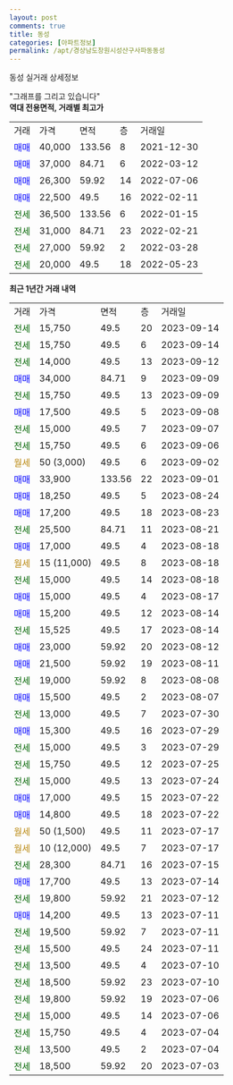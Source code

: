 ```yaml
---
layout: post
comments: true
title: 동성
categories: [아파트정보]
permalink: /apt/경상남도창원시성산구사파동동성
---
```


동성 실거래 상세정보

<script type="text/javascript">
  google.charts.load('current', {'packages':['line', 'corechart']});
  google.charts.setOnLoadCallback(drawChart);

  function drawChart() {
    var data = new google.visualization.DataTable();
    data.addColumn('date', '거래일');
    data.addColumn('number', "매매");
    data.addColumn('number', "전세");
    data.addColumn('number', "전매");

    data.addRows([[new Date(Date.parse("2023-09-14")), null, 15750, null], [new Date(Date.parse("2023-09-14")), null, 15750, null], [new Date(Date.parse("2023-09-12")), null, 14000, null], [new Date(Date.parse("2023-09-09")), 34000, null, null], [new Date(Date.parse("2023-09-09")), null, 15750, null], [new Date(Date.parse("2023-09-08")), 17500, null, null], [new Date(Date.parse("2023-09-07")), null, 15000, null], [new Date(Date.parse("2023-09-06")), null, 15750, null], [new Date(Date.parse("2023-09-02")), null, null, null], [new Date(Date.parse("2023-09-01")), 33900, null, null], [new Date(Date.parse("2023-08-24")), 18250, null, null], [new Date(Date.parse("2023-08-23")), 17200, null, null], [new Date(Date.parse("2023-08-21")), null, 25500, null], [new Date(Date.parse("2023-08-18")), 17000, null, null], [new Date(Date.parse("2023-08-18")), null, null, null], [new Date(Date.parse("2023-08-18")), null, 15000, null], [new Date(Date.parse("2023-08-17")), 15000, null, null], [new Date(Date.parse("2023-08-14")), 15200, null, null], [new Date(Date.parse("2023-08-14")), null, 15525, null], [new Date(Date.parse("2023-08-12")), 23000, null, null], [new Date(Date.parse("2023-08-11")), 21500, null, null], [new Date(Date.parse("2023-08-08")), null, 19000, null], [new Date(Date.parse("2023-08-07")), 15500, null, null], [new Date(Date.parse("2023-07-30")), null, 13000, null], [new Date(Date.parse("2023-07-29")), 15300, null, null], [new Date(Date.parse("2023-07-29")), null, 15000, null], [new Date(Date.parse("2023-07-25")), null, 15750, null], [new Date(Date.parse("2023-07-24")), null, 15000, null], [new Date(Date.parse("2023-07-22")), 17000, null, null], [new Date(Date.parse("2023-07-22")), 14800, null, null], [new Date(Date.parse("2023-07-17")), null, null, null], [new Date(Date.parse("2023-07-17")), null, null, null], [new Date(Date.parse("2023-07-15")), null, 28300, null], [new Date(Date.parse("2023-07-14")), 17700, null, null], [new Date(Date.parse("2023-07-12")), null, 19800, null], [new Date(Date.parse("2023-07-11")), 14200, null, null], [new Date(Date.parse("2023-07-11")), null, 19500, null], [new Date(Date.parse("2023-07-11")), null, 15500, null], [new Date(Date.parse("2023-07-10")), null, 13500, null], [new Date(Date.parse("2023-07-10")), null, 18500, null], [new Date(Date.parse("2023-07-06")), null, 19800, null], [new Date(Date.parse("2023-07-06")), null, 15000, null], [new Date(Date.parse("2023-07-04")), null, 15750, null], [new Date(Date.parse("2023-07-04")), null, 13500, null], [new Date(Date.parse("2023-07-03")), null, 18500, null]]);

    var options = {
      hAxis: {
        format: 'yyyy/MM/dd'
      },    
      lineWidth: 0,
      pointsVisible: true,    
      title: '최근 1년간 유형별 실거래가 분포',
      legend: { position: 'bottom' }
    };

    var formatter = new google.visualization.NumberFormat({pattern:'###,###'} );
    formatter.format(data, 1);
    formatter.format(data, 2);
    
    setTimeout(function() {
        var chart = new google.visualization.LineChart(document.getElementById('columnchart_material'));
        chart.draw(data, (options));
        document.getElementById('loading').style.display = 'none';
    }, 200);
  }
</script>


<div id="loading" style="z-index:20; display: block; margin-left: 0px">"그래프를 그리고 있습니다"</div>
<div id="columnchart_material" style="width: 95%; margin-left: 0px; display: block"></div>
<!-- contents start -->
<b>역대 전용면적, 거래별 최고가</b>
<table class="sortable">
    <tr>
      <td>거래</td>
      <td>가격</td>
      <td>면적</td>
      <td>층</td>
      <td>거래일</td>
    </tr>
        <tr>
          <td><a style="color: blue">매매</a></td>
          <td>40,000</td>
          <td>133.56</td>
          <td>8</td>
          <td>2021-12-30</td>
        </tr>            <tr>
          <td><a style="color: blue">매매</a></td>
          <td>37,000</td>
          <td>84.71</td>
          <td>6</td>
          <td>2022-03-12</td>
        </tr>            <tr>
          <td><a style="color: blue">매매</a></td>
          <td>26,300</td>
          <td>59.92</td>
          <td>14</td>
          <td>2022-07-06</td>
        </tr>            <tr>
          <td><a style="color: blue">매매</a></td>
          <td>22,500</td>
          <td>49.5</td>
          <td>16</td>
          <td>2022-02-11</td>
        </tr>        
        <tr>
              <td><a style="color: darkgreen">전세</a></td>
              <td>36,500</td>
              <td>133.56</td>
              <td>6</td>
              <td>2022-01-15</td>
            </tr>            <tr>
              <td><a style="color: darkgreen">전세</a></td>
              <td>31,000</td>
              <td>84.71</td>
              <td>23</td>
              <td>2022-02-21</td>
            </tr>            <tr>
              <td><a style="color: darkgreen">전세</a></td>
              <td>27,000</td>
              <td>59.92</td>
              <td>2</td>
              <td>2022-03-28</td>
            </tr>            <tr>
              <td><a style="color: darkgreen">전세</a></td>
              <td>20,000</td>
              <td>49.5</td>
              <td>18</td>
              <td>2022-05-23</td>
            </tr>        
    
</table>

<b>최근 1년간 거래 내역</b>

<table class="sortable">
    <tr>
      <td>거래</td>
      <td>가격</td>
      <td>면적</td>
      <td>층</td>
      <td>거래일</td>
    </tr>
    <tr>
      <td><a style="color: darkgreen">전세</a></td>
      <td>15,750</td>
      <td>49.5</td>
      <td>20</td>
      <td>2023-09-14</td>
    </tr>          <tr>
      <td><a style="color: darkgreen">전세</a></td>
      <td>15,750</td>
      <td>49.5</td>
      <td>6</td>
      <td>2023-09-14</td>
    </tr>          <tr>
      <td><a style="color: darkgreen">전세</a></td>
      <td>14,000</td>
      <td>49.5</td>
      <td>13</td>
      <td>2023-09-12</td>
    </tr>          <tr>
      <td><a style="color: blue">매매</a></td>
      <td>34,000</td>
      <td>84.71</td>
      <td>9</td>
      <td>2023-09-09</td>
    </tr>          <tr>
      <td><a style="color: darkgreen">전세</a></td>
      <td>15,750</td>
      <td>49.5</td>
      <td>13</td>
      <td>2023-09-09</td>
    </tr>          <tr>
      <td><a style="color: blue">매매</a></td>
      <td>17,500</td>
      <td>49.5</td>
      <td>5</td>
      <td>2023-09-08</td>
    </tr>          <tr>
      <td><a style="color: darkgreen">전세</a></td>
      <td>15,000</td>
      <td>49.5</td>
      <td>7</td>
      <td>2023-09-07</td>
    </tr>          <tr>
      <td><a style="color: darkgreen">전세</a></td>
      <td>15,750</td>
      <td>49.5</td>
      <td>6</td>
      <td>2023-09-06</td>
    </tr>          <tr>
      <td><a style="color: darkgoldenrod">월세</a></td>
      <td>50 (3,000)</td>
      <td>49.5</td>
      <td>6</td>
      <td>2023-09-02</td>
    </tr>          <tr>
      <td><a style="color: blue">매매</a></td>
      <td>33,900</td>
      <td>133.56</td>
      <td>22</td>
      <td>2023-09-01</td>
    </tr>          <tr>
      <td><a style="color: blue">매매</a></td>
      <td>18,250</td>
      <td>49.5</td>
      <td>5</td>
      <td>2023-08-24</td>
    </tr>          <tr>
      <td><a style="color: blue">매매</a></td>
      <td>17,200</td>
      <td>49.5</td>
      <td>18</td>
      <td>2023-08-23</td>
    </tr>          <tr>
      <td><a style="color: darkgreen">전세</a></td>
      <td>25,500</td>
      <td>84.71</td>
      <td>11</td>
      <td>2023-08-21</td>
    </tr>          <tr>
      <td><a style="color: blue">매매</a></td>
      <td>17,000</td>
      <td>49.5</td>
      <td>4</td>
      <td>2023-08-18</td>
    </tr>          <tr>
      <td><a style="color: darkgoldenrod">월세</a></td>
      <td>15 (11,000)</td>
      <td>49.5</td>
      <td>8</td>
      <td>2023-08-18</td>
    </tr>          <tr>
      <td><a style="color: darkgreen">전세</a></td>
      <td>15,000</td>
      <td>49.5</td>
      <td>14</td>
      <td>2023-08-18</td>
    </tr>          <tr>
      <td><a style="color: blue">매매</a></td>
      <td>15,000</td>
      <td>49.5</td>
      <td>4</td>
      <td>2023-08-17</td>
    </tr>          <tr>
      <td><a style="color: blue">매매</a></td>
      <td>15,200</td>
      <td>49.5</td>
      <td>12</td>
      <td>2023-08-14</td>
    </tr>          <tr>
      <td><a style="color: darkgreen">전세</a></td>
      <td>15,525</td>
      <td>49.5</td>
      <td>17</td>
      <td>2023-08-14</td>
    </tr>          <tr>
      <td><a style="color: blue">매매</a></td>
      <td>23,000</td>
      <td>59.92</td>
      <td>20</td>
      <td>2023-08-12</td>
    </tr>          <tr>
      <td><a style="color: blue">매매</a></td>
      <td>21,500</td>
      <td>59.92</td>
      <td>19</td>
      <td>2023-08-11</td>
    </tr>          <tr>
      <td><a style="color: darkgreen">전세</a></td>
      <td>19,000</td>
      <td>59.92</td>
      <td>8</td>
      <td>2023-08-08</td>
    </tr>          <tr>
      <td><a style="color: blue">매매</a></td>
      <td>15,500</td>
      <td>49.5</td>
      <td>2</td>
      <td>2023-08-07</td>
    </tr>          <tr>
      <td><a style="color: darkgreen">전세</a></td>
      <td>13,000</td>
      <td>49.5</td>
      <td>7</td>
      <td>2023-07-30</td>
    </tr>          <tr>
      <td><a style="color: blue">매매</a></td>
      <td>15,300</td>
      <td>49.5</td>
      <td>16</td>
      <td>2023-07-29</td>
    </tr>          <tr>
      <td><a style="color: darkgreen">전세</a></td>
      <td>15,000</td>
      <td>49.5</td>
      <td>3</td>
      <td>2023-07-29</td>
    </tr>          <tr>
      <td><a style="color: darkgreen">전세</a></td>
      <td>15,750</td>
      <td>49.5</td>
      <td>12</td>
      <td>2023-07-25</td>
    </tr>          <tr>
      <td><a style="color: darkgreen">전세</a></td>
      <td>15,000</td>
      <td>49.5</td>
      <td>13</td>
      <td>2023-07-24</td>
    </tr>          <tr>
      <td><a style="color: blue">매매</a></td>
      <td>17,000</td>
      <td>49.5</td>
      <td>15</td>
      <td>2023-07-22</td>
    </tr>          <tr>
      <td><a style="color: blue">매매</a></td>
      <td>14,800</td>
      <td>49.5</td>
      <td>18</td>
      <td>2023-07-22</td>
    </tr>          <tr>
      <td><a style="color: darkgoldenrod">월세</a></td>
      <td>50 (1,500)</td>
      <td>49.5</td>
      <td>11</td>
      <td>2023-07-17</td>
    </tr>          <tr>
      <td><a style="color: darkgoldenrod">월세</a></td>
      <td>10 (12,000)</td>
      <td>49.5</td>
      <td>7</td>
      <td>2023-07-17</td>
    </tr>          <tr>
      <td><a style="color: darkgreen">전세</a></td>
      <td>28,300</td>
      <td>84.71</td>
      <td>16</td>
      <td>2023-07-15</td>
    </tr>          <tr>
      <td><a style="color: blue">매매</a></td>
      <td>17,700</td>
      <td>49.5</td>
      <td>13</td>
      <td>2023-07-14</td>
    </tr>          <tr>
      <td><a style="color: darkgreen">전세</a></td>
      <td>19,800</td>
      <td>59.92</td>
      <td>21</td>
      <td>2023-07-12</td>
    </tr>          <tr>
      <td><a style="color: blue">매매</a></td>
      <td>14,200</td>
      <td>49.5</td>
      <td>13</td>
      <td>2023-07-11</td>
    </tr>          <tr>
      <td><a style="color: darkgreen">전세</a></td>
      <td>19,500</td>
      <td>59.92</td>
      <td>7</td>
      <td>2023-07-11</td>
    </tr>          <tr>
      <td><a style="color: darkgreen">전세</a></td>
      <td>15,500</td>
      <td>49.5</td>
      <td>24</td>
      <td>2023-07-11</td>
    </tr>          <tr>
      <td><a style="color: darkgreen">전세</a></td>
      <td>13,500</td>
      <td>49.5</td>
      <td>4</td>
      <td>2023-07-10</td>
    </tr>          <tr>
      <td><a style="color: darkgreen">전세</a></td>
      <td>18,500</td>
      <td>59.92</td>
      <td>23</td>
      <td>2023-07-10</td>
    </tr>          <tr>
      <td><a style="color: darkgreen">전세</a></td>
      <td>19,800</td>
      <td>59.92</td>
      <td>19</td>
      <td>2023-07-06</td>
    </tr>          <tr>
      <td><a style="color: darkgreen">전세</a></td>
      <td>15,000</td>
      <td>49.5</td>
      <td>14</td>
      <td>2023-07-06</td>
    </tr>          <tr>
      <td><a style="color: darkgreen">전세</a></td>
      <td>15,750</td>
      <td>49.5</td>
      <td>4</td>
      <td>2023-07-04</td>
    </tr>          <tr>
      <td><a style="color: darkgreen">전세</a></td>
      <td>13,500</td>
      <td>49.5</td>
      <td>2</td>
      <td>2023-07-04</td>
    </tr>          <tr>
      <td><a style="color: darkgreen">전세</a></td>
      <td>18,500</td>
      <td>59.92</td>
      <td>20</td>
      <td>2023-07-03</td>
    </tr>      </table>
<!-- contents end -->    

